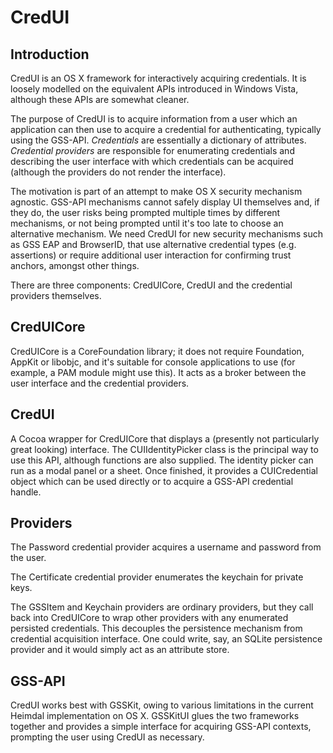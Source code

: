 CredUI
======

Introduction
------------

CredUI is an OS X framework for interactively acquiring credentials. It is loosely modelled on the equivalent APIs introduced in Windows Vista, although these APIs are somewhat cleaner.

The purpose of CredUI is to acquire information from a user which an application can then use to acquire a credential for authenticating, typically using the GSS-API. *Credentials* are essentially a dictionary of attributes. *Credential providers* are responsible for enumerating credentials and describing the user interface with which credentials can be acquired (although the providers do not render the interface).

The motivation is part of an attempt to make OS X security mechanism agnostic. GSS-API mechanisms cannot safely display UI themselves and, if they do, the user risks being prompted multiple times by different mechanisms, or not being prompted until it's too late to choose an alternative mechanism. We need CredUI for new security mechanisms such as GSS EAP and BrowserID, that use alternative credential types (e.g. assertions) or require additional user interaction for confirming trust anchors, amongst other things.

There are three components: CredUICore, CredUI and the credential providers themselves.

CredUICore
----------

CredUICore is a CoreFoundation library; it does not require Foundation, AppKit or libobjc, and it's suitable for console applications to use (for example, a PAM module might use this). It acts as a broker between the user interface and the credential providers.

CredUI
------

A Cocoa wrapper for CredUICore that displays a (presently not particularly great looking) interface. The CUIIdentityPicker class is the principal way to use this API, although functions are also supplied. The identity picker can run as a modal panel or a sheet. Once finished, it provides a CUICredential object which can be used directly or to acquire a GSS-API credential handle.

Providers
---------

The Password credential provider acquires a username and password from the user.

The Certificate credential provider enumerates the keychain for private keys.

The GSSItem and Keychain providers are ordinary providers, but they call back into CredUICore to wrap other providers with any enumerated persisted credentials. This decouples the persistence mechanism from credential acquisition interface. One could write, say, an SQLite persistence provider and it would simply act as an attribute store.

GSS-API
-------

CredUI works best with GSSKit, owing to various limitations in the current Heimdal implementation on OS X. GSSKitUI glues the two frameworks together and provides a simple interface for acquiring GSS-API contexts, prompting the user using CredUI as necessary.



